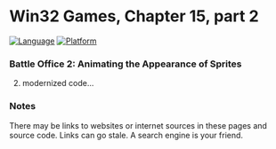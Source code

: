 # Win32 Games, Chapter 15, part 2
[![Language](https://img.shields.io/badge/Language%20-C++-blue.svg)](https://github.com/GeorgePimpleton/Win32-games/)
[![Platform](https://img.shields.io/badge/Platform%20-Win32-blue.svg)](https://github.com/GeorgePimpleton/Win32-games/)

### Battle Office 2: Animating the Appearance of Sprites
2. modernized code...

### Notes
There may be links to websites or internet sources in these pages and source code. Links can go stale. A search engine is your friend.
